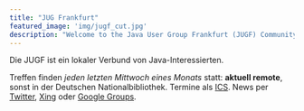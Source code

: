 ```yaml
---
title: "JUG Frankfurt"
featured_image: 'img/jugf_cut.jpg'
description: "Welcome to the Java User Group Frankfurt (JUGF) Community Site"
---
```

Die JUGF ist ein lokaler Verbund von Java-Interessierten.

Treffen finden _jeden letzten Mittwoch eines Monats_ statt: **aktuell remote**, sonst in der Deutschen Nationalbibliothek.
Termine als [ICS](https://www.google.com/calendar/ical/ph4apb66ubb1gdt40rrnijaec8%40group.calendar.google.com/public/basic.ics). News per [Twitter](https://twitter.com/jugffm), [Xing](https://www.xing.com/net/jugf/) oder [Google Groups](http://groups.google.de/group/jugf-java-user-group-frankfurt?hl=de).